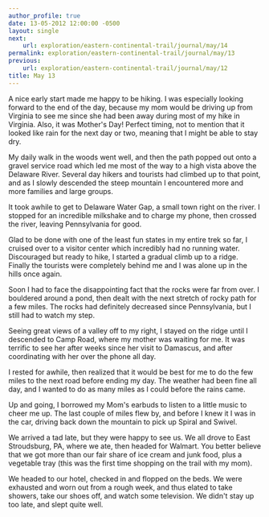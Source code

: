 ```yaml
---
author_profile: true
date: 13-05-2012 12:00:00 -0500
layout: single
next:
    url: exploration/eastern-continental-trail/journal/may/14
permalink: exploration/eastern-continental-trail/journal/may/13
previous:
    url: exploration/eastern-continental-trail/journal/may/12
title: May 13
---
```

A nice early start made me happy to be hiking. I was especially looking forward to the end of the day, because my mom would be driving up from Virginia to see me since she had been away during most of my hike in Virginia. Also, it was Mother's Day! Perfect timing, not to mention that it looked like rain for the next day or two, meaning that I might be able to stay dry.

My daily walk in the woods went well, and then the path popped out onto a gravel service road which led me most of the way to a high vista above the Delaware River. Several day hikers and tourists had climbed up to that point, and as I slowly descended the steep mountain I encountered more and more families and large groups.

It took awhile to get to Delaware Water Gap, a small town right on the river. I stopped for an incredible milkshake and to charge my phone, then crossed the river, leaving Pennsylvania for good.

Glad to be done with one of the least fun states in my entire trek so far, I cruised over to a visitor center which incredibly had no running water. Discouraged but ready to hike, I started a gradual climb up to a ridge. Finally the tourists were completely behind me and I was alone up in the hills once again.

Soon I had to face the disappointing fact that the rocks were far from over. I bouldered around a pond, then dealt with the next stretch of rocky path for a few miles. The rocks had definitely decreased since Pennsylvania, but I still had to watch my step.

Seeing great views of a valley off to my right, I stayed on the ridge until I descended to Camp Road, where my mother was waiting for me. It was terrific to see her after weeks since her visit to Damascus, and after coordinating with her over the phone all day.

I rested for awhile, then realized that it would be best for me to do the few miles to the next road before ending my day. The weather had been fine all day, and I wanted to do as many miles as I could before the rains came.

Up and going, I borrowed my Mom's earbuds to listen to a little music to cheer me up. The last couple of miles flew by, and before I knew it I was in the car, driving back down the mountain to pick up Spiral and Swivel.

We arrived a tad late, but they were happy to see us. We all drove to East Stroudsburg, PA, where we ate, then headed for Walmart. You better believe that we got more than our fair share of ice cream and junk food, plus a vegetable tray (this was the first time shopping on the trail with my mom).

We headed to our hotel, checked in and flopped on the beds. We were exhausted and worn out from a rough week, and thus elated to take showers, take our shoes off, and watch some television. We didn't stay up too late, and slept quite well.